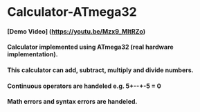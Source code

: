 # Calculator-ATmega32
#### [Demo Video] (https://youtu.be/Mzx9_MItRZo)
#### Calculator implemented using ATmega32 (real hardware implementation).
#### This calculator can add, subtract, multiply and divide numbers.
#### Continuous operators are handeled e.g. 5+--+-5 = 0
#### Math errors and syntax errors are handeled.
